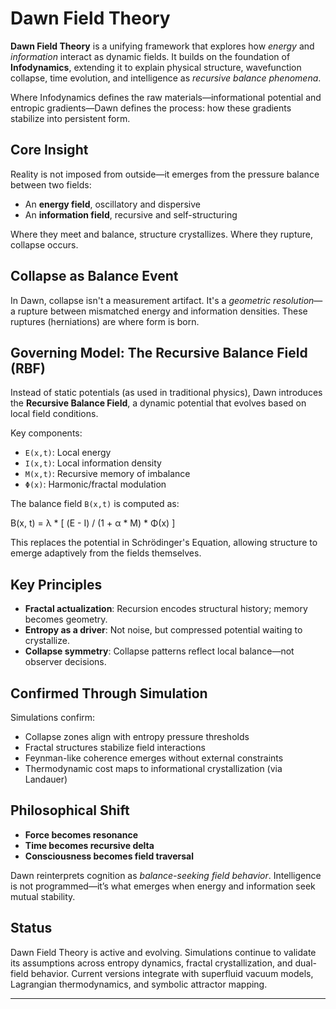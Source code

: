 # Dawn Field Theory

**Dawn Field Theory** is a unifying framework that explores how *energy* and *information* interact as dynamic fields. It builds on the foundation of **Infodynamics**, extending it to explain physical structure, wavefunction collapse, time evolution, and intelligence as *recursive balance phenomena*.

Where Infodynamics defines the raw materials—informational potential and entropic gradients—Dawn defines the process: how these gradients stabilize into persistent form.

## Core Insight

Reality is not imposed from outside—it emerges from the pressure balance between two fields:

- An **energy field**, oscillatory and dispersive
- An **information field**, recursive and self-structuring

Where they meet and balance, structure crystallizes. Where they rupture, collapse occurs.

## Collapse as Balance Event

In Dawn, collapse isn't a measurement artifact. It's a *geometric resolution*—a rupture between mismatched energy and information densities. These ruptures (herniations) are where form is born.

## Governing Model: The Recursive Balance Field (RBF)

Instead of static potentials (as used in traditional physics), Dawn introduces the **Recursive Balance Field**, a dynamic potential that evolves based on local field conditions.

Key components:

- `E(x,t)`: Local energy
- `I(x,t)`: Local information density
- `M(x,t)`: Recursive memory of imbalance
- `Φ(x)`: Harmonic/fractal modulation

The balance field `B(x,t)` is computed as:

B(x, t) = λ * [ (E - I) / (1 + α * M) * Φ(x) ]


This replaces the potential in Schrödinger's Equation, allowing structure to emerge adaptively from the fields themselves.

## Key Principles

- **Fractal actualization**: Recursion encodes structural history; memory becomes geometry.
- **Entropy as a driver**: Not noise, but compressed potential waiting to crystallize.
- **Collapse symmetry**: Collapse patterns reflect local balance—not observer decisions.

## Confirmed Through Simulation

Simulations confirm:

- Collapse zones align with entropy pressure thresholds
- Fractal structures stabilize field interactions
- Feynman-like coherence emerges without external constraints
- Thermodynamic cost maps to informational crystallization (via Landauer)

## Philosophical Shift

- **Force becomes resonance**
- **Time becomes recursive delta**
- **Consciousness becomes field traversal**

Dawn reinterprets cognition as *balance-seeking field behavior*. Intelligence is not programmed—it’s what emerges when energy and information seek mutual stability.


## Status

Dawn Field Theory is active and evolving. Simulations continue to validate its assumptions across entropy dynamics, fractal crystallization, and dual-field behavior. Current versions integrate with superfluid vacuum models, Lagrangian thermodynamics, and symbolic attractor mapping.

---
